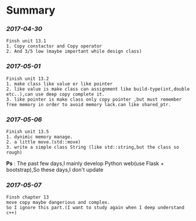 Summary
==================================

### *2017-04-30*
	Finsh unit 13.1
	1. Copy constactor and Copy operator
	2. And 3/5 low (maybe important while design class)

### *2017-05-01*
	Finish unit 13.2
	1. make class like value or like pointer
	2. like value is make class can assignment like build-type(int,double etc..),can use deep copy complete it. 
	3. like pointer is make class only copy pointer ,but must remember free memory in order to avoid memory lack.can like shared_ptr. 

### *2017-05-06*
	Finish unit 13.5
	1. dynimic memory manage.
	2. a little move.(std::move)
	3. write a simple class String (like std::string,but the class so rough)

__Ps__ :
The past few days,I mainly develop Python web(use Flask + bootstrap),So these days,I don't update

### *2017-05-07*

	Finsh chapter 13
	move copy maybe dangerious and complex.
	So I ignore this part.(I want to study again when I deep understand c++)

